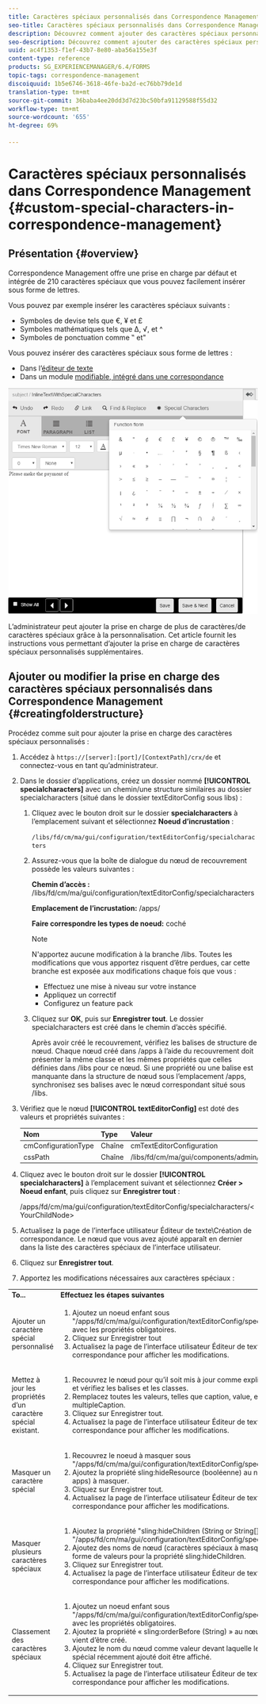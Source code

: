 ```yaml
---
title: Caractères spéciaux personnalisés dans Correspondence Management
seo-title: Caractères spéciaux personnalisés dans Correspondence Management
description: Découvrez comment ajouter des caractères spéciaux personnalisés dans Correspondence Management.
seo-description: Découvrez comment ajouter des caractères spéciaux personnalisés dans Correspondence Management.
uuid: ac4f1353-f1ef-43b7-8e80-aba56a155e3f
content-type: reference
products: SG_EXPERIENCEMANAGER/6.4/FORMS
topic-tags: correspondence-management
discoiquuid: 1b5e6746-3618-46fe-ba2d-ec76bb79de1d
translation-type: tm+mt
source-git-commit: 36baba4ee20dd3d7d23bc50bfa91129588f55d32
workflow-type: tm+mt
source-wordcount: '655'
ht-degree: 69%

---
```



# Caractères spéciaux personnalisés dans Correspondence Management  {#custom-special-characters-in-correspondence-management}

## Présentation {#overview}

Correspondence Management offre une prise en charge par défaut et intégrée de 210 caractères spéciaux que vous pouvez facilement insérer sous forme de lettres.

Vous pouvez par exemple insérer les caractères spéciaux suivants :

* Symboles de devise tels que €, ¥ et £
* Symboles mathématiques tels que Δ, √,  et ^
* Symboles de ponctuation comme ‟ et&quot;

Vous pouvez insérer des caractères spéciaux sous forme de lettres :

* Dans l’[éditeur de texte](/help/forms/using/document-fragments.md#createtext)
* Dans un module [modifiable, intégré dans une correspondance](/help/forms/using/create-correspondence.md#managecontent)

![spécialcaractérissinlinemodule](assets/specialcharactersinlinemodule.png)

L’administrateur peut ajouter la prise en charge de plus de caractères/de caractères spéciaux grâce à la personnalisation. Cet article fournit les instructions vous permettant d’ajouter la prise en charge de caractères spéciaux personnalisés supplémentaires.

## Ajouter ou modifier la prise en charge des caractères spéciaux personnalisés dans Correspondence Management {#creatingfolderstructure}

Procédez comme suit pour ajouter la prise en charge des caractères spéciaux personnalisés :

1. Accédez à `https://[server]:[port]/[ContextPath]/crx/de` et connectez-vous en tant qu’administrateur.
1. Dans le dossier d’applications, créez un dossier nommé **[!UICONTROL specialcharacters]** avec un chemin/une structure similaires au dossier specialcharacters (situé dans le dossier textEditorConfig sous libs) :

   1. Cliquez avec le bouton droit sur le dossier **specialcharacters** à l’emplacement suivant et sélectionnez **Noeud d’incrustation** :

      `/libs/fd/cm/ma/gui/configuration/textEditorConfig/specialcharacters`

   1. Assurez-vous que la boîte de dialogue du nœud de recouvrement possède les valeurs suivantes :

      **Chemin d’accès :** /libs/fd/cm/ma/gui/configuration/textEditorConfig/specialcharacters

      **Emplacement de l’incrustation:** /apps/

      **Faire correspondre les types de noeud:** coché

      >[!NOTE]
      >
      >N&#39;apportez aucune modification à la branche /libs. Toutes les modifications que vous apportez risquent d’être perdues, car cette branche est exposée aux modifications chaque fois que vous :
      >
      >* Effectuez une mise à niveau sur votre instance
      >* Appliquez un correctif
      >* Configurez un feature pack


   1. Cliquez sur **OK**, puis sur **Enregistrer tout**. Le dossier specialcharacters est créé dans le chemin d’accès spécifié.

      Après avoir créé le recouvrement, vérifiez les balises de structure de nœud. Chaque nœud créé dans /apps à l’aide du recouvrement doit présenter la même classe et les mêmes propriétés que celles définies dans /libs pour ce nœud. Si une propriété ou une balise est manquante dans la structure de nœud sous l’emplacement /apps, synchronisez ses balises avec le nœud correspondant situé sous /libs.

1. Vérifiez que le nœud **[!UICONTROL textEditorConfig]** est doté des valeurs et propriétés suivantes :

   | Nom | Type | Valeur |
   |---|---|---|
   | cmConfigurationType | Chaîne | cmTextEditorConfiguration |
   | cssPath | Chaîne | /libs/fd/cm/ma/gui/components/admin/createasset/textcontrol/clientlibs/textcontrol |

1. Cliquez avec le bouton droit sur le dossier **[!UICONTROL specialcharacters]** à l’emplacement suivant et sélectionnez **Créer > Noeud enfant**, puis cliquez sur **Enregistrer tout** :

   /apps/fd/cm/ma/gui/configuration/textEditorConfig/specialcharacters/&lt;YourChildNode>

1. Actualisez la page de l’interface utilisateur Éditeur de texte\Création de correspondance. Le nœud que vous avez ajouté apparaît en dernier dans la liste des caractères spéciaux de l’interface utilisateur.
1. Cliquez sur **Enregistrer tout**.
1. Apportez les modifications nécessaires aux caractères spéciaux :

<table> 
 <tbody> 
  <tr> 
   <td><strong>To...</strong></td> 
   <td><strong>Effectuez les étapes suivantes</strong></td> 
  </tr> 
  <tr> 
   <td>Ajouter un caractère spécial personnalisé</td> 
   <td> 
    <ol> 
     <li>Ajoutez un noeud enfant sous "/apps/fd/cm/ma/gui/configuration/textEditorConfig/specialcharacters" avec les propriétés obligatoires.</li> 
     <li>Cliquez sur Enregistrer tout</li> 
     <li>Actualisez la page de l’interface utilisateur Éditeur de texte\Création de correspondance pour afficher les modifications.</li> 
    </ol> </td> 
  </tr> 
  <tr> 
   <td>Mettez à jour les propriétés d’un caractère spécial existant.</td> 
   <td> 
    <ol> 
     <li>Recouvrez le nœud pour qu’il soit mis à jour comme expliqué ci-dessus et vérifiez les balises et les classes.</li> 
     <li>Remplacez toutes les valeurs, telles que caption, value, endValue et multipleCaption. </li> 
     <li>Cliquez sur Enregistrer tout. </li> 
     <li>Actualisez la page de l’interface utilisateur Éditeur de texte\Création de correspondance pour afficher les modifications.</li> 
    </ol> </td> 
  </tr> 
  <tr> 
   <td>Masquer un caractère spécial</td> 
   <td> 
    <ol> 
     <li>Recouvrez le noeud à masquer sous "/apps/fd/cm/ma/gui/configuration/textEditorConfig/specialcharacters".</li> 
     <li>Ajoutez la propriété sling:hideResource (booléenne) au noeud (sous apps) à masquer. </li> 
     <li>Cliquez sur Enregistrer tout. </li> 
     <li>Actualisez la page de l’interface utilisateur Éditeur de texte\Création de correspondance pour afficher les modifications.<br /> </li> 
    </ol> </td> 
  </tr> 
  <tr> 
   <td>Masquer plusieurs caractères spéciaux</td> 
   <td> 
    <ol> 
     <li>Ajoutez la propriété "sling:hideChildren (String or String[])" sur "/apps/fd/cm/ma/gui/configuration/textEditorConfig/specialcharacters". </li> 
     <li>Ajoutez des noms de nœud (caractères spéciaux à masquer) sous forme de valeurs pour la propriété sling:hideChildren. </li> 
     <li>Cliquez sur Enregistrer tout. </li> 
     <li>Actualisez la page de l’interface utilisateur Éditeur de texte\Création de correspondance pour afficher les modifications.<br /> </li> 
    </ol> </td> 
  </tr> 
  <tr> 
   <td>Classement des caractères spéciaux</td> 
   <td> 
    <ol> 
     <li>Ajoutez un noeud enfant sous "/apps/fd/cm/ma/gui/configuration/textEditorConfig/specialcharacters" avec les propriétés obligatoires. </li> 
     <li>Ajoutez la propriété « sling:orderBefore (String) » au nœud enfant qui vient d’être créé. </li> 
     <li>Ajoutez le nom du nœud comme valeur devant laquelle le caractère spécial récemment ajouté doit être affiché. </li> 
     <li>Cliquez sur Enregistrer tout. </li> 
     <li>Actualisez la page de l’interface utilisateur Éditeur de texte\Création de correspondance pour afficher les modifications.<br /> </li> 
    </ol> </td> 
  </tr> 
 </tbody> 
</table>

